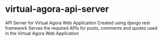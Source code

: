# virtual-agora-api-server
API Server for Virtual Agora Web Applicaiton
Created using django rest framework
Serves the required APIs for posts, comments and quotes used in the Virtual Agora Web Application
